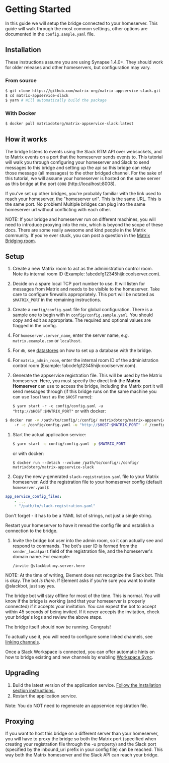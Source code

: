 # Getting Started

In this guide we will setup the bridge connected to your homeserver. This guide
will walk through the most common settings, other options are documented in
the `config.sample.yaml` file.

## Installation

These instructions assume you are using Synapse 1.4.0+. They should
work for older releases and other homeservers, but configuration may vary.

### From source

```sh
$ git clone https://github.com/matrix-org/matrix-appservice-slack.git
$ cd matrix-appservice-slack
$ yarn # Will automatically build the package
```

### With Docker

```sh
$ docker pull matrixdotorg/matrix-appservice-slack:latest
```

## How it works

The bridge listens to events using the Slack RTM API over websockets, and to
Matrix events on a port that the homeserver sends events to. This tutorial will
walk you through configuring your homeserver and Slack to send messages to this
bridge and setting up the api so this bridge can relay those message (all
messages) to the other bridged channel. For the sake of this tutorial, we will
assume your homeserver is hosted on the same server as this bridge at the port
`8008` (http://localhost:8008).

If you've set up other bridges, you're probably familiar with the link used
to reach your homeserver, the "homeserver url". This is the same URL. This
is the same port. No problem! Multiple bridges can plug into the same
homeserver url without conflicting with each other.

NOTE: If your bridge and homeserver run on different machines, you will need
to introduce proxying into the mix, which is beyond the scope of these docs.
There are some really awesome and kind people in the Matrix community. If you're
ever stuck, you can post a question in the 
[Matrix Bridging room](https://matrix.to/#/#bridges:matrix.org).


## Setup

1. Create a new Matrix room to act as the administration control room. Note its
   internal room ID (Example: !abcdefg12345hijk:coolserver.com).

1. Decide on a spare local TCP port number to use. It will listen for messages
   from Matrix and needs to be visible to the homeserver. Take care to configure
   firewalls appropriately. This port will be notated as `$MATRIX_PORT` in
   the remaining instructions.

1. Create a `config/config.yaml` file for global configuration. There is a sample
   one to begin with in `config/config.sample.yaml`. You should copy and
   edit as appropriate. The required and optional values are flagged in the config.

  1. For `homeserver.server_name`, enter the server name, e.g. `matrix.example.com` or `localhost`.

  1. For `db`, see [datastores](datastores.md) on how to set up a database with the bridge.
  
  1. For `matrix_admin_room`, enter the internal room ID of the administration control
     room (Example: !abcdefg12345hijk:coolserver.com).

1. Generate the appservice registration file. This will be used by the
   Matrix homeserver. Here, you must specify the direct link the
   **Matrix Homserver** can use to access the bridge, including the Matrix
   port it will send messages through (if this bridge runs on the same
   machine you can use `localhost` as the `$HOST` name):
   
    `$ yarn start -r -c config/config.yaml -u "http://$HOST:$MATRIX_PORT"`
   or with docker:
   
```sh
$ docker run -v /path/to/config/:/config/ matrixdotorg/matrix-appservice-slack \ 
    -r -c /config/config.yaml -u "http://$HOST:$MATRIX_PORT" -f /config/slack-registration.yaml
```

1. Start the actual application service:

   ```sh
   $ yarn start -c config/config.yaml -p $MATRIX_PORT
   ```
   or with docker:
   
   ```ssh
   $ docker run --detach --volume /path/to/config/:/config/ matrixdotorg/matrix-appservice-slack
   ```

1. Copy the newly-generated `slack-registration.yaml` file to your Matrix
   homeserver. Add the registration file to your homeserver config (default
   `homeserver.yaml`):
   
```yaml
app_service_config_files:
    - ...
    - "/path/to/slack-registration.yaml"
```

   Don't forget - it has to be a YAML list of strings, not just a single string.

   Restart your homeserver to have it reread the config file and establish a
   connection to the bridge.

1. Invite the bridge bot user into the admin room, so it can actually see and
   respond to commands. The bot's user ID is formed from the `sender_localpart`
   field of the registration file, and the homeserver's domain name. For example:

    ```
    /invite @slackbot:my.server.here
    ```

NOTE: At the time of writing, Element does not recognize the Slack bot. This is
okay. The bot *is there*. If Element asks if you're sure you want to invite
@slackbot, just say yes.

The bridge bot will stay offline for most of the time. This is normal. You
will know if the bridge is working (and that your homeserver is properly
connected) if it accepts your invitation. You can expect the bot to accept
within 45 seconds of being invited. If it never accepts the invitation,
check your bridge's logs and review the above steps.

The bridge itself should now be running. Congrats!

To actually use it, you will need to configure some linked channels, see
[linking channels](link_channels.md).

Once a Slack Workspace is connected, you can offer automatic hints on how
to bridge existing and new channels by enabling [Workspace Sync](team_sync.md).

## Upgrading
1. Build the latest version of the application service. [Follow the Installation section instructions.](#installation)
1. Restart the application service.

Note: You do NOT need to regenerate an appservice registration file.

## Proxying

If you want to host this bridge on a different server than your homeserver, you will have
to proxy the bridge so both the Matrix port (specified when creating your registration file
through the -u property) and the Slack port (specified by the inbound_uri prefix in your
config file) can be reached. This way both the Matrix homeserver and the Slack API can reach
your bridge.
